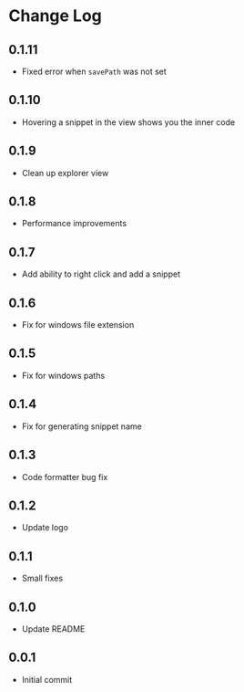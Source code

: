 # Change Log

## 0.1.11

- Fixed error when `savePath` was not set

## 0.1.10

- Hovering a snippet in the view shows you the inner code

## 0.1.9

- Clean up explorer view

## 0.1.8

- Performance improvements

## 0.1.7

- Add ability to right click and add a snippet

## 0.1.6

- Fix for windows file extension

## 0.1.5

- Fix for windows paths

## 0.1.4

- Fix for generating snippet name

## 0.1.3

- Code formatter bug fix

## 0.1.2

- Update logo

## 0.1.1

- Small fixes

## 0.1.0

- Update README

## 0.0.1

- Initial commit
